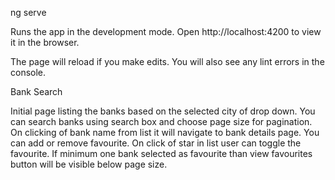 ng serve

Runs the app in the development mode.
Open http://localhost:4200 to view it in the browser.

The page will reload if you make edits.
You will also see any lint errors in the console.

Bank Search

Initial page listing the banks based on the selected city of drop down.
You can search banks using search box and choose page size for pagination.
On clicking of bank name from list it will navigate to bank details page.
You can add or remove favourite.
On click of star in list user can toggle the favourite.
If minimum one bank selected as favourite than view favourites button will be visible below page size.
